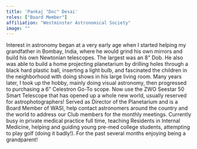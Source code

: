 ```yaml
---
title: 'Pankaj "Doc" Desai'
roles: ["Board Member"]
affiliation: "Westminster Astronomical Society"
image: ""
---
```


Interest in astronomy began at a very early age when I started helping my grandfather in Bombay, India, where he would grind his own mirrors and build his own Newtonian telescopes. The largest was an 8" Dob. He also was able to build a home projecting planetarium by drilling holes through a black hard plastic ball, inserting a light bulb, and fascinated the children in the neighborhood with doing shows in his large living room.
Many years later, I took up the hobby, mainly doing visual astronomy, then progressed to purchasing a 6" Celestron Go-To scope. Now use the ZWO Seestar 50 Smart Telescope that has opened up a whole new world, usually reserved for astrophotographers!
Served as Director of the Planetarium and is a Board Member of WASI, help contact astronomers around the country and the world to address our Club members for the monthly meetings.
Currently busy in private medical practice full time, teaching Residents in Internal Medicine, helping and guiding young pre-med college students, attempting to play golf (doing it badly!). For the past several months enjoying being a grandparent!
